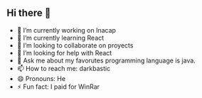 ## Hi there 👋

- 🔭 I’m currently working on Inacap
- 🌱 I’m currently learning React
- 👯 I’m looking to collaborate on proyects
- 🤔 I’m looking for help with React
- 💬 Ask me about my favorutes programming language is java.
- 📫 How to reach me: darkbastic
- 😄 Pronouns: He
- ⚡ Fun fact: I paid for WinRar
